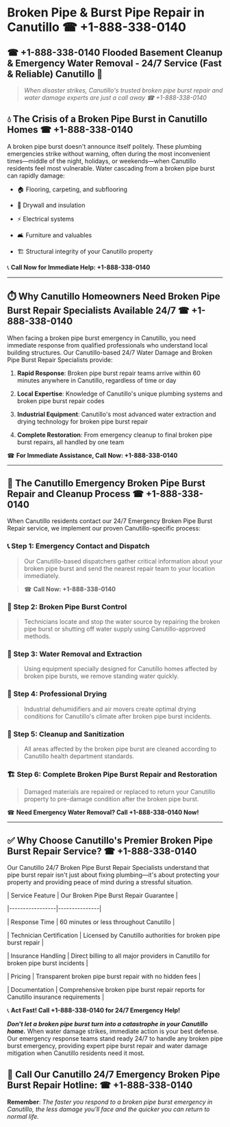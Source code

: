 # Broken Pipe & Burst Pipe Repair in Canutillo ☎ +1-888-338-0140  
## ☎ +1-888-338-0140 Flooded Basement Cleanup & Emergency Water Removal - 24/7 Service (Fast & Reliable) Canutillo 🚨  

> *When disaster strikes, Canutillo's trusted broken pipe burst repair and water damage experts are just a call away ☎ +1-888-338-0140*  

## 💧 The Crisis of a Broken Pipe Burst in Canutillo Homes ☎ +1-888-338-0140  

A broken pipe burst doesn't announce itself politely. These plumbing emergencies strike without warning, often during the most inconvenient times—middle of the night, holidays, or weekends—when Canutillo residents feel most vulnerable. Water cascading from a broken pipe burst can rapidly damage:  

* 🏠 Flooring, carpeting, and subflooring  
* 🧱 Drywall and insulation  
* ⚡ Electrical systems  
* 🛋️ Furniture and valuables  
* 🏗️ Structural integrity of your Canutillo property  

📞 **Call Now for Immediate Help: +1-888-338-0140**  

---  

## ⏱️ Why Canutillo Homeowners Need Broken Pipe Burst Repair Specialists Available 24/7 ☎ +1-888-338-0140  

When facing a broken pipe burst emergency in Canutillo, you need immediate response from qualified professionals who understand local building structures. Our Canutillo-based 24/7 Water Damage and Broken Pipe Burst Repair Specialists provide:  

1. **Rapid Response**: Broken pipe burst repair teams arrive within 60 minutes anywhere in Canutillo, regardless of time or day  
2. **Local Expertise**: Knowledge of Canutillo's unique plumbing systems and broken pipe burst repair codes  
3. **Industrial Equipment**: Canutillo's most advanced water extraction and drying technology for broken pipe burst repair  
4. **Complete Restoration**: From emergency cleanup to final broken pipe burst repairs, all handled by one team  

☎ **For Immediate Assistance, Call Now: +1-888-338-0140**  

---  

## 🔧 The Canutillo Emergency Broken Pipe Burst Repair and Cleanup Process ☎ +1-888-338-0140  

When Canutillo residents contact our 24/7 Emergency Broken Pipe Burst Repair service, we implement our proven Canutillo-specific process:  

### 📞 Step 1: Emergency Contact and Dispatch  
> Our Canutillo-based dispatchers gather critical information about your broken pipe burst and send the nearest repair team to your location immediately.  
> ☎ **Call Now: +1-888-338-0140**  

### 🚿 Step 2: Broken Pipe Burst Control  
> Technicians locate and stop the water source by repairing the broken pipe burst or shutting off water supply using Canutillo-approved methods.  

### 🌊 Step 3: Water Removal and Extraction  
> Using equipment specially designed for Canutillo homes affected by broken pipe bursts, we remove standing water quickly.  

### 💨 Step 4: Professional Drying  
> Industrial dehumidifiers and air movers create optimal drying conditions for Canutillo's climate after broken pipe burst incidents.  

### 🧼 Step 5: Cleanup and Sanitization  
> All areas affected by the broken pipe burst are cleaned according to Canutillo health department standards.  

### 🏗️ Step 6: Complete Broken Pipe Burst Repair and Restoration  
> Damaged materials are repaired or replaced to return your Canutillo property to pre-damage condition after the broken pipe burst.  

☎ **Need Emergency Water Removal? Call +1-888-338-0140 Now!**  

---  

## ✅ Why Choose Canutillo's Premier Broken Pipe Burst Repair Service? ☎ +1-888-338-0140  

Our Canutillo 24/7 Broken Pipe Burst Repair Specialists understand that pipe burst repair isn't just about fixing plumbing—it's about protecting your property and providing peace of mind during a stressful situation.  

| Service Feature | Our Broken Pipe Burst Repair Guarantee |  
|-----------------|---------------|  
| Response Time | 60 minutes or less throughout Canutillo |  
| Technician Certification | Licensed by Canutillo authorities for broken pipe burst repair |  
| Insurance Handling | Direct billing to all major providers in Canutillo for broken pipe burst incidents |  
| Pricing | Transparent broken pipe burst repair with no hidden fees |  
| Documentation | Comprehensive broken pipe burst repair reports for Canutillo insurance requirements |  

📞 **Act Fast! Call +1-888-338-0140 for 24/7 Emergency Help!**  

***Don't let a broken pipe burst turn into a catastrophe in your Canutillo home.*** When water damage strikes, immediate action is your best defense. Our emergency response teams stand ready 24/7 to handle any broken pipe burst emergency, providing expert pipe burst repair and water damage mitigation when Canutillo residents need it most.  

## 📱 Call Our Canutillo 24/7 Emergency Broken Pipe Burst Repair Hotline: ☎ +1-888-338-0140  

**Remember**: *The faster you respond to a broken pipe burst emergency in Canutillo, the less damage you'll face and the quicker you can return to normal life.*